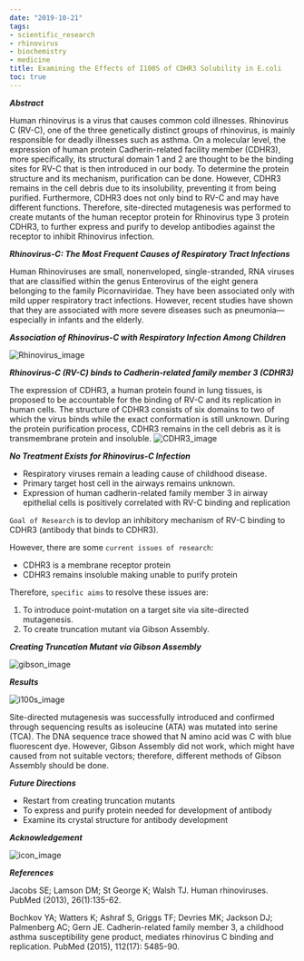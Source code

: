 ```yaml
---
date: "2019-10-21"
tags:
- scientific_research
- rhinovirus
- biochemistry
- medicine
title: Examining the Effects of I100S of CDHR3 Solubility in E.coli
toc: true
---
```


***Abstract***

Human rhinovirus is a virus that causes common cold illnesses. Rhinovirus C (RV-C), one of the three genetically distinct groups of rhinovirus, is mainly responsible for deadly illnesses such as asthma. On a molecular level, the expression of human protein Cadherin-related facility member (CDHR3), more specifically, its structural domain 1 and 2 are thought to be the binding sites for RV-C that is then introduced in our body. To determine the protein structure and its mechanism, purification can be done. However, CDHR3 remains in the cell debris due to its insolubility, preventing it from being purified. Furthermore, CDHR3 does not only bind to RV-C and may have different functions. Therefore, site-directed mutagenesis was performed to create mutants of the human receptor protein for Rhinovirus type 3 protein CDHR3, to further express and purify to develop antibodies against the receptor to inhibit Rhinovirus infection. 

***Rhinovirus-C: The Most Frequent Causes of Respiratory Tract Infections***

Human Rhinoviruses are small, nonenveloped, single-stranded, RNA viruses that are classified within the genus Enterovirus of the eight genera belonging to the family Picornaviridae. They have been associated only with mild upper respiratory tract infections. However, recent studies have shown that they are associated with more severe diseases such as pneumonia—especially in infants and the elderly.

***Association of Rhinovirus-C with Respiratory  Infection Among Children***

![Rhinovirus_image](/img/rhinovirus_association.png)

***Rhinovirus-C (RV-C) binds to Cadherin-related family member 3 (CDHR3)***

The expression of CDHR3, a human protein found in lung tissues, is proposed to be accountable for the binding of RV-C and its replication in human cells. The structure of CDHR3 consists of six domains to two of which the virus binds while the exact conformation is still unknown. During the protein purification process, CDHR3 remains in the cell debris as it is transmembrane protein and insoluble. 
![CDHR3_image](/img/cdhr3model.png)

***No Treatment Exists for Rhinovirus-C Infection***

* Respiratory viruses remain a leading cause of childhood disease.
* Primary target host cell in the airways remains unknown.
* Expression of human cadherin-related family member 3 in airway epithelial cells is positively correlated with RV-C binding and replication

`Goal of Research` is to devlop an inhibitory mechanism of RV-C binding to CDHR3 (antibody that binds to CDHR3).

However, there are some `current issues of research`:
* CDHR3 is a membrane receptor protein 
* CDHR3 remains insoluble making unable to purify protein

Therefore, `specific aims` to resolve these issues are:
1. To introduce point-mutation on a target site via site-directed mutagenesis.
2. To create truncation mutant via Gibson Assembly.

***Creating Truncation Mutant via Gibson Assembly***

![gibson_image](/img/gibsonassembly.png)

***Results***

![i100s_image](/img/i100s.png)

Site-directed mutagenesis was successfully introduced and confirmed through sequencing results as isoleucine (ATA) was mutated into serine (TCA). The DNA sequence trace showed that N amino acid was C with blue fluorescent dye.
However, Gibson Assembly did not work, which might have caused from not suitable vectors; therefore, different methods of Gibson Assembly should be done. 

***Future Directions***
* Restart from creating truncation mutants 
* To express and purify protein needed for development of antibody
* Examine its crystal structure for antibody development

***Acknowledgement***

![icon_image](/img/icon.png)

***References***

Jacobs SE; Lamson DM; St George K; Walsh TJ. Human rhinoviruses. PubMed (2013), 26(1):135-62. 

Bochkov YA; Watters K; Ashraf S, Griggs TF; Devries MK; Jackson DJ; Palmenberg AC; Gern JE. Cadherin-related family member 3, a childhood asthma susceptibility gene product, mediates rhinovirus C binding and replication. PubMed (2015), 112(17): 5485-90. 





